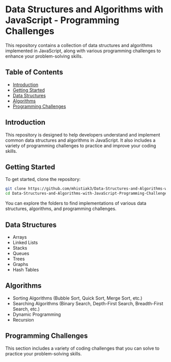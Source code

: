 # Data Structures and Algorithms with JavaScript - Programming Challenges

This repository contains a collection of data structures and algorithms implemented in JavaScript, along with various programming challenges to enhance your problem-solving skills.

## Table of Contents

- [Introduction](#introduction)
- [Getting Started](#getting-started)
- [Data Structures](#data-structures)
- [Algorithms](#algorithms)
- [Programming Challenges](#programming-challenges)

## Introduction

This repository is designed to help developers understand and implement common data structures and algorithms in JavaScript. It also includes a variety of programming challenges to practice and improve your coding skills.

## Getting Started

To get started, clone the repository:

```bash
git clone https://github.com/mhistiak3/Data-Structures-and-Algorithms-with-JavaScript-Programming-Challenges.git
cd Data-Structures-and-Algorithms-with-JavaScript-Programming-Challenges
```

You can explore the folders to find implementations of various data structures, algorithms, and programming challenges.

## Data Structures

- Arrays
- Linked Lists
- Stacks
- Queues
- Trees
- Graphs
- Hash Tables

## Algorithms

- Sorting Algorithms (Bubble Sort, Quick Sort, Merge Sort, etc.)
- Searching Algorithms (Binary Search, Depth-First Search, Breadth-First Search, etc.)
- Dynamic Programming
- Recursion

## Programming Challenges

This section includes a variety of coding challenges that you can solve to practice your problem-solving skills.
